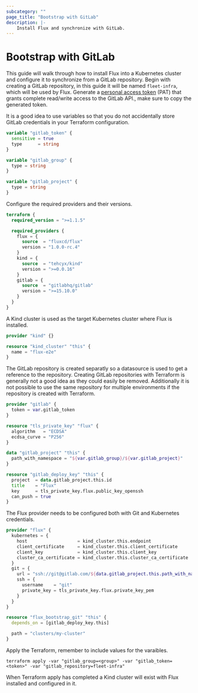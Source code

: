 ```yaml
---
subcategory: ""
page_title: "Bootstrap with GitLab"
description: |-
    Install Flux and synchronize with GitLab.
---
```


# Bootstrap with GitLab

This guide will walk through how to install Flux into a Kubernetes cluster and configure it to synchronize from a GitLab repository. Begin with creating a GitLab repository, in this guide it will be named `fleet-infra`, which will be used by Flux.
Generate a [personal access token](https://docs.gitlab.com/ee/user/profile/personal_access_tokens.html) (PAT) that grants complete read/write access to the GitLab API., make sure to copy the generated token.

It is a good idea to use variables so that you do not accidentally store GitLab credentials in your Terraform configuration.

```terraform
variable "gitlab_token" {
  sensitive = true
  type      = string
}

variable "gitlab_group" {
  type = string
}

variable "gitlab_project" {
  type = string
}
```

Configure the required providers and their versions.

```terraform
terraform {
  required_version = ">=1.1.5"

  required_providers {
    flux = {
      source  = "fluxcd/flux"
      version = "1.0.0-rc.4"
    }
    kind = {
      source  = "tehcyx/kind"
      version = ">=0.0.16"
    }
    gitlab = {
      source  = "gitlabhq/gitlab"
      version = ">=15.10.0"
    }
  }
}
```

A Kind cluster is used as the target Kubernetes cluster where Flux is installed.

```terraform
provider "kind" {}

resource "kind_cluster" "this" {
  name = "flux-e2e"
}
```

The GitLab repository is created separatly so a datasource is used to get a reference to the repository. Creating GitLab repositories with Terraform is generally not a good idea as they could easily be removed. Additionally it is not possible to use the same repository for multiple environments if the repository is created with Terraform.
	
```terraform
provider "gitlab" {
  token = var.gitlab_token
}

resource "tls_private_key" "flux" {
  algorithm   = "ECDSA"
  ecdsa_curve = "P256"
}

data "gitlab_project" "this" {
  path_with_namespace = "${var.gitlab_group}/${var.gitlab_project}"
}

resource "gitlab_deploy_key" "this" {
  project  = data.gitlab_project.this.id
  title    = "Flux"
  key      = tls_private_key.flux.public_key_openssh
  can_push = true
}
```

The Flux provider needs to be configured both with Git and Kubernetes credentials. 

```terraform
provider "flux" {
  kubernetes = {
    host                   = kind_cluster.this.endpoint
    client_certificate     = kind_cluster.this.client_certificate
    client_key             = kind_cluster.this.client_key
    cluster_ca_certificate = kind_cluster.this.cluster_ca_certificate
  }
  git = {
    url = "ssh://git@gitlab.com/${data.gitlab_project.this.path_with_namespace}.git"
    ssh = {
      username    = "git"
      private_key = tls_private_key.flux.private_key_pem
    }
  }
}

resource "flux_bootstrap_git" "this" {
  depends_on = [gitlab_deploy_key.this]

  path = "clusters/my-cluster"
}
```

Apply the Terraform, remember to include values for the varaibles.

```hcl
terraform apply -var "gitlab_group=<group>" -var "gitlab_token=<token>" -var "gitlab_repository=fleet-infra"
```

When Terraform apply has completed a Kind cluster will exist with Flux installed and configured in it.
